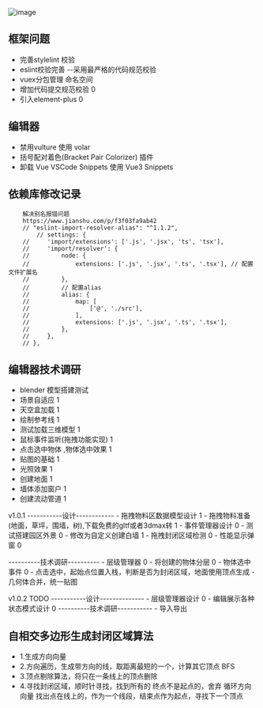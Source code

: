 
![image](https://user-images.githubusercontent.com/38320664/142595939-13c86f1a-6341-4147-899a-91191e894ba5.png)

## 框架问题
- 完善stylelint 校验
- eslint校验完善 --采用最严格的代码规范校验
- vuex分包管理 命名空间
- 增加代码提交规范校验 0
- 引入element-plus 0

## 编辑器
- 禁用vulture 使用 volar
- 括号配对着色(Bracket Pair Colorizer) 插件
- 卸载 Vue VSCode Snippets 使用 Vue3 Snippets


## 依赖库修改记录


```
    解决别名报错问题 
    https://www.jianshu.com/p/f3f03fa9ab42
    // "eslint-import-resolver-alias": "^1.1.2",
        // settings: {
    //     'import/extensions': ['.js', '.jsx', 'ts', 'tsx'],
    //     'import/resolver': {
    //         node: {
    //             extensions: ['.js', '.jsx', '.ts', '.tsx'], // 配置文件扩展名
    //         },
    //         // 配置alias
    //         alias: {
    //             map: [
    //                 ['@', './src'],
    //             ],
    //             extensions: ['.js', '.jsx', '.ts', '.tsx'],
    //         },
    //     },
    // },
```

## 编辑器技术调研
- blender 模型搭建测试
- 场景自适应 1
- 天空盒加载 1
- 绘制参考线 1
- 测试加载三维模型 1
- 鼠标事件监听(拖拽功能实现) 1
- 点击选中物体 ,物体选中效果 1
- 贴图的基础 1
- 光照效果 1
- 创建地面 1
- 墙体添加窗户 1
- 创建流动管道 1

v1.0.1
-----------设计------------
    - 拖拽物料区数据模型设计 1
    - 拖拽物料准备(地面，草坪，围墙，树),下载免费的gltf或者3dmax转 1
    - 事件管理器设计 0
    - 测试搭建园区外景 0
    - 修改为自定义创建白墙 1
    - 拖拽封闭区域检测 0
    - 性能显示弹窗 0
    
----------技术调研----------
    - 层级管理器 0
    - 将创建的物体分层 0
    - 物体选中事件 0 
    - 点击选中，起始点位置入栈，判断是否为封闭区域，地面使用顶点生成
    - 几何体合并，统一贴图

v1.0.2 TODO
-----------设计--------------
    - 层级管理器设计 0
    - 编辑展示各种状态模式设计 0
----------技术调研-----------
    - 导入导出


## 自相交多边形生成封闭区域算法
- 1.生成方向向量
- 2.方向遍历，生成带方向的线，取距离最短的一个，计算其它顶点   BFS
- 3.顶点剔除算法，将只在一条线上的顶点删除
- 4.寻找封闭区域，顺时针寻找，找到所有的 终点不是起点的，舍弃
    循环方向向量
    找出点在线上的，作为一个线段，结束点作为起点，寻找下一个顶点
